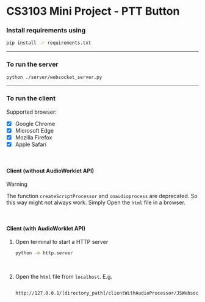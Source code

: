 # CS3103 Mini Project - PTT Button

### Install requirements using
``` bash
pip install -r requirements.txt
```
---

### To run the server
``` bash
python ./server/websocket_server.py
```
---
### To run the client
Supported browser:
  - [x] Google Chrome
  - [x] Microsoft Edge
  - [x] Mozilla Firefox
  - [x] Apple Safari

<br>

#### Client (**without** AudioWorklet API)
> [!WARNING]
> The function `createScriptProcessor` and `onaudioprocess` are deprecated. So this way might not always work.
Simply Open the `html` file in a browser.

<br>

#### Client (**with** AudioWorklet API)
1. Open terminal to start a HTTP server
    ```bash
    python -m http.server
    ```
    <br>

2. Open the `html` file from `localhost`. E.g.
   ``` 
    http://127.0.0.1/[directory_path]/clientWithAudioProcessor/JSWebsocketClient.html
   ```


